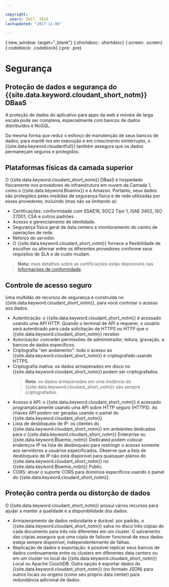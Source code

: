 ```yaml
---

copyright:
  years: 2017, 2018
lastupdated: "2017-11-06"

---
```


{:new_window: target="_blank"}
{:shortdesc: .shortdesc}
{:screen: .screen}
{:codeblock: .codeblock}
{:pre: .pre}

<!-- Acrolinx: 2017-04-28 -->

# Segurança

## Proteção de dados e segurança do {{site.data.keyword.cloudant_short_notm}} DBaaS

A proteção de dados do aplicativo para apps da web e móveis de larga escala pode ser complexa,
especialmente com bancos de dados distribuídos e NoSQL.

Da mesma forma que reduz o esforço de manutenção de seus bancos de dados,
para mantê-los em execução e em crescimento ininterrupto,
o {{site.data.keyword.cloudantfull}} também assegura que os dados permaneçam seguros e protegidos.

## Plataformas físicas da camada superior

O {{site.data.keyword.cloudant_short_notm}} DBaaS é
hospedado fisicamente nos provedores de infraestrutura em nuvem da Camada 1, como o
{{site.data.keyword.Bluemix}} e a Amazon.
Portanto,
seus dados são protegidos pelas medidas de segurança física e de rede utilizadas por esses provedores,
incluindo (mas não se limitando a):

- Certificações: conformidade com SSAE16, SOC2 Tipo 1, ISAE 3402, ISO 27001, CSA e outros padrões.
- Acesso e gerenciamento de identidade.
- Segurança física geral de data centers e monitoramento do centro de operações de rede.
- Reforço do servidor.
- O {{site.data.keyword.cloudant_short_notm}} fornece a flexibilidade de
escolher ou alternar entre os diferentes provedores
conforme seus requisitos de SLA e de custo mudam.

> **Nota:** mais detalhes sobre as certificações estão disponíveis nas [Informações de conformidade](compliance.html).

## Controle de acesso seguro

Uma multidão de recursos de segurança é construída no
{{site.data.keyword.cloudant_short_notm}},
para você controlar o acesso aos dados:

- Autenticação: o {{site.data.keyword.cloudant_short_notm}} é acessado
usando uma API HTTP.
  Quando o terminal de API a requerer,
o usuário será autenticado para cada solicitação de HTTPS ou HTTP que o
{{site.data.keyword.cloudant_short_notm}} receber.
- Autorização: conceder permissões de
administrador,
leitura, gravação, a bancos de dados específicos.
- Criptografia "em andamento": todo o acesso ao
{{site.data.keyword.cloudant_short_notm}} é criptografado usando HTTPS.
- Criptografia inativa: os dados armazenados em disco no
{{site.data.keyword.cloudant_short_notm}} podem ser criptografados.
  > **Nota**: os dados armazenados em uma instância do {{site.data.keyword.cloudant_short_notm}} são sempre criptografados.
- Acesso à API: o {{site.data.keyword.cloudant_short_notm}} é acessado programaticamente
usando uma API sobre HTTP seguro (HTTPS).
  As chaves API podem ser geradas usando
o painel do {{site.data.keyword.cloudant_short_notm}}.
- Lista de desbloqueio de IP: os clientes do {{site.data.keyword.cloudant_short_notm}} em ambientes
dedicados para o {{site.data.keyword.cloudant_short_notm}} Enterprise ou
{{site.data.keyword.Bluemix_notm}} Dedicated podem colocar endereços IP na lista de desbloqueio para restringir o acesso somente aos servidores
e usuários especificados. Observe que a lista de desbloqueio de IP não está disponível para quaisquer planos do {{site.data.keyword.cloudant_short_notm}}
no {{site.data.keyword.Bluemix_notm}} Public. 
- CORS: ativar o suporte CORS para domínios específicos usando o
painel do {{site.data.keyword.cloudant_short_notm}}.

## Proteção contra perda ou distorção de dados

O {{site.data.keyword.cloudant_short_notm}} possui vários recursos
para ajudar a manter a qualidade e a disponibilidade dos dados:

- Armazenamento de dados redundante e durável: por padrão,
o {{site.data.keyword.cloudant_short_notm}} salva no disco três cópias
de cada documento para três nós diferentes em um cluster.
  O salvamento das cópias assegura que uma cópia de failover funcional de seus dados
esteja sempre disponível,
independentemente de falhas.
- Replicação de dados e exportação: é possível replicar seus bancos de dados continuamente
entre os clusters em diferentes data centers
ou em um cluster no local do {{site.data.keyword.cloudant_short_notm}} Local
ou Apache CouchDB.
  Outra opção é exportar dados do
{{site.data.keyword.cloudant_short_notm}} (no formato JSON)
para outros locais ou origens (como seu próprio data center)
para redundância adicional de dados.
